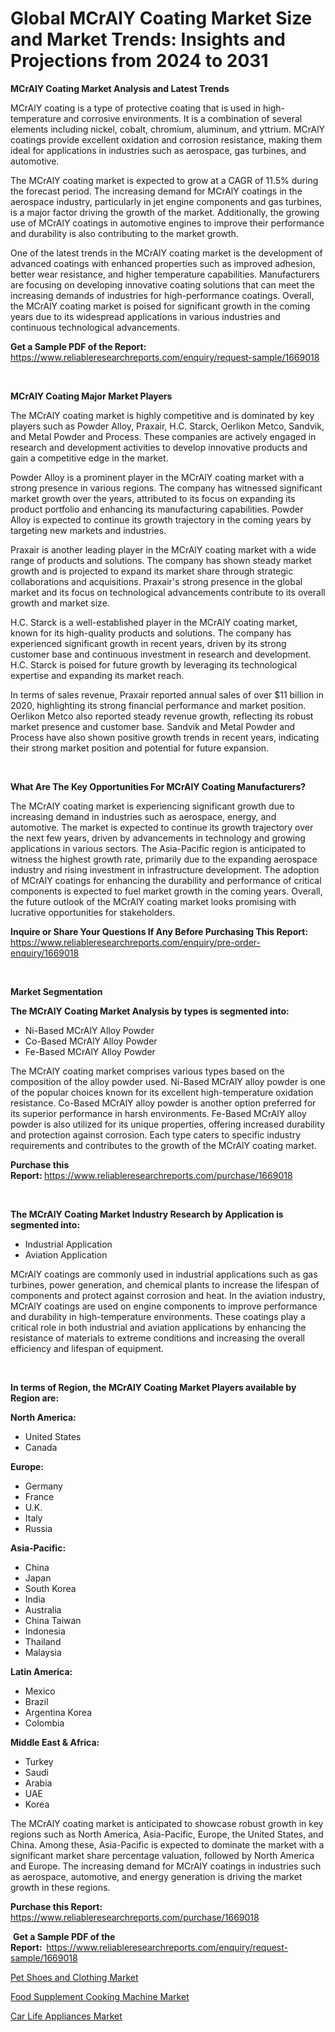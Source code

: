 <p><h1>Global MCrAlY Coating Market Size and Market Trends: Insights and Projections from 2024 to 2031</h1></p><p><strong>MCrAlY Coating Market Analysis and Latest Trends</strong></p>
<p><p>MCrAlY coating is a type of protective coating that is used in high-temperature and corrosive environments. It is a combination of several elements including nickel, cobalt, chromium, aluminum, and yttrium. MCrAlY coatings provide excellent oxidation and corrosion resistance, making them ideal for applications in industries such as aerospace, gas turbines, and automotive.</p><p>The MCrAlY coating market is expected to grow at a CAGR of 11.5% during the forecast period. The increasing demand for MCrAlY coatings in the aerospace industry, particularly in jet engine components and gas turbines, is a major factor driving the growth of the market. Additionally, the growing use of MCrAlY coatings in automotive engines to improve their performance and durability is also contributing to the market growth.</p><p>One of the latest trends in the MCrAlY coating market is the development of advanced coatings with enhanced properties such as improved adhesion, better wear resistance, and higher temperature capabilities. Manufacturers are focusing on developing innovative coating solutions that can meet the increasing demands of industries for high-performance coatings. Overall, the MCrAlY coating market is poised for significant growth in the coming years due to its widespread applications in various industries and continuous technological advancements.</p></p>
<p><strong>Get a Sample PDF of the Report:&nbsp;</strong> <a href="https://www.reliableresearchreports.com/enquiry/request-sample/1669018">https://www.reliableresearchreports.com/enquiry/request-sample/1669018</a></p>
<p>&nbsp;</p>
<p><strong>MCrAlY Coating Major Market Players</strong></p>
<p><p>The MCrAlY coating market is highly competitive and is dominated by key players such as Powder Alloy, Praxair, H.C. Starck, Oerlikon Metco, Sandvik, and Metal Powder and Process. These companies are actively engaged in research and development activities to develop innovative products and gain a competitive edge in the market.</p><p>Powder Alloy is a prominent player in the MCrAlY coating market with a strong presence in various regions. The company has witnessed significant market growth over the years, attributed to its focus on expanding its product portfolio and enhancing its manufacturing capabilities. Powder Alloy is expected to continue its growth trajectory in the coming years by targeting new markets and industries.</p><p>Praxair is another leading player in the MCrAlY coating market with a wide range of products and solutions. The company has shown steady market growth and is projected to expand its market share through strategic collaborations and acquisitions. Praxair's strong presence in the global market and its focus on technological advancements contribute to its overall growth and market size.</p><p>H.C. Starck is a well-established player in the MCrAlY coating market, known for its high-quality products and solutions. The company has experienced significant growth in recent years, driven by its strong customer base and continuous investment in research and development. H.C. Starck is poised for future growth by leveraging its technological expertise and expanding its market reach.</p><p>In terms of sales revenue, Praxair reported annual sales of over $11 billion in 2020, highlighting its strong financial performance and market position. Oerlikon Metco also reported steady revenue growth, reflecting its robust market presence and customer base. Sandvik and Metal Powder and Process have also shown positive growth trends in recent years, indicating their strong market position and potential for future expansion.</p></p>
<p>&nbsp;</p>
<p><strong>What Are The Key Opportunities For MCrAlY Coating Manufacturers?</strong></p>
<p><p>The MCrAlY coating market is experiencing significant growth due to increasing demand in industries such as aerospace, energy, and automotive. The market is expected to continue its growth trajectory over the next few years, driven by advancements in technology and growing applications in various sectors. The Asia-Pacific region is anticipated to witness the highest growth rate, primarily due to the expanding aerospace industry and rising investment in infrastructure development. The adoption of MCrAlY coatings for enhancing the durability and performance of critical components is expected to fuel market growth in the coming years. Overall, the future outlook of the MCrAlY coating market looks promising with lucrative opportunities for stakeholders.</p></p>
<p><strong>Inquire or Share Your Questions If Any Before Purchasing This Report:</strong> <a href="https://www.reliableresearchreports.com/enquiry/pre-order-enquiry/1669018">https://www.reliableresearchreports.com/enquiry/pre-order-enquiry/1669018</a></p>
<p>&nbsp;</p>
<p><strong>Market Segmentation</strong></p>
<p><strong>The MCrAlY Coating Market Analysis by types is segmented into:</strong></p>
<p><ul><li>Ni-Based MCrAlY Alloy Powder</li><li>Co-Based MCrAlY Alloy Powder</li><li>Fe-Based MCrAlY Alloy Powder</li></ul></p>
<p><p>The MCrAlY coating market comprises various types based on the composition of the alloy powder used. Ni-Based MCrAlY alloy powder is one of the popular choices known for its excellent high-temperature oxidation resistance. Co-Based MCrAlY alloy powder is another option preferred for its superior performance in harsh environments. Fe-Based MCrAlY alloy powder is also utilized for its unique properties, offering increased durability and protection against corrosion. Each type caters to specific industry requirements and contributes to the growth of the MCrAlY coating market.</p></p>
<p><strong>Purchase this Report:&nbsp;</strong><a href="https://www.reliableresearchreports.com/purchase/1669018">https://www.reliableresearchreports.com/purchase/1669018</a></p>
<p>&nbsp;</p>
<p><strong>The MCrAlY Coating Market Industry Research by Application is segmented into:</strong></p>
<p><ul><li>Industrial Application</li><li>Aviation Application</li></ul></p>
<p><p>MCrAlY coatings are commonly used in industrial applications such as gas turbines, power generation, and chemical plants to increase the lifespan of components and protect against corrosion and heat. In the aviation industry, MCrAlY coatings are used on engine components to improve performance and durability in high-temperature environments. These coatings play a critical role in both industrial and aviation applications by enhancing the resistance of materials to extreme conditions and increasing the overall efficiency and lifespan of equipment.</p></p>
<p>&nbsp;</p>
<p><strong>In terms of Region, the MCrAlY Coating Market Players available by Region are:</strong></p>
<p>
    <p> <strong> North America: </strong>
        <ul>
            <li>United States</li>
            <li>Canada</li>
        </ul>
        </p> 
    <p> <strong> Europe: </strong>
        <ul>
            <li>Germany</li>
            <li>France</li>
            <li>U.K.</li>
            <li>Italy</li>
            <li>Russia</li>
        </ul>
        </p> 
    <p> <strong> Asia-Pacific: </strong>
        <ul>
            <li>China</li>
            <li>Japan</li>
            <li>South Korea</li>
            <li>India</li>
            <li>Australia</li>
            <li>China Taiwan</li>
            <li>Indonesia</li>
            <li>Thailand</li>
            <li>Malaysia</li>
        </ul>
        </p> 
    <p> <strong> Latin America: </strong>
        <ul>
            <li>Mexico</li>
            <li>Brazil</li>
            <li>Argentina Korea</li>
            <li>Colombia</li>
        </ul>
        </p> 
    <p> <strong> Middle East & Africa: </strong>
        <ul>
            <li>Turkey</li>
            <li>Saudi</li>
            <li>Arabia</li>
            <li>UAE</li>
            <li>Korea</li>
        </ul>
    </p>
    </p>
<p><p>The MCrAlY coating market is anticipated to showcase robust growth in key regions such as North America, Asia-Pacific, Europe, the United States, and China. Among these, Asia-Pacific is expected to dominate the market with a significant market share percentage valuation, followed by North America and Europe. The increasing demand for MCrAlY coatings in industries such as aerospace, automotive, and energy generation is driving the market growth in these regions.</p></p>
<p><strong>Purchase this Report: </strong><a href="https://www.reliableresearchreports.com/purchase/1669018">https://www.reliableresearchreports.com/purchase/1669018</a></p>
<p>&nbsp;<strong>Get a Sample PDF of the Report:&nbsp;&nbsp;</strong><a href="https://www.reliableresearchreports.com/enquiry/request-sample/1669018">https://www.reliableresearchreports.com/enquiry/request-sample/1669018</a></p>
<p><strong></strong></p>
<p><p><a href="https://view.publitas.com/reportprime-1/global-pet-shoes-and-clothing-market-by-types-applications-and-major-players-with-regional-growth-rate-analysis-and-development-situation-from-2023-to-2030/">Pet Shoes and Clothing Market</a></p><p><a href="https://view.publitas.com/reportprime-1/insights-into-food-supplement-cooking-machine-market-size-analysing-market-share-trends-and-growth-from-2023-to-2030/">Food Supplement Cooking Machine Market</a></p><p><a href="https://view.publitas.com/reportprime-1/decoding-the-car-life-appliances-market-a-deep-dive-into-the-latest-market-trends-market-segmentation-and-competitive-analysis/">Car Life Appliances Market</a></p></p>